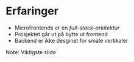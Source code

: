 # Erfaringer

- Microfrontends er en *full-stack-arkitektur*
- Prosjektet går ut på bytte ut frontend
- Backend er ikke desginet for smale vertikaler

Note: Viktigste slide
